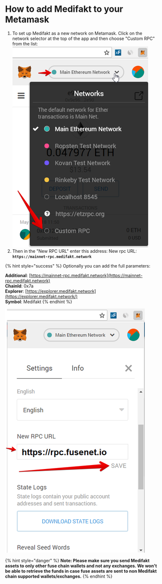 # How to add Medifakt to your Metamask

1. To set up Medifakt as a new network on Metamask. Click on the network selector at the top of the app and then choose "Custom RPC" from the list:   ![](../../.gitbook/assets/etz1%20%281%29.png)  
2. Then in the "New RPC URL" enter this address: New rpc URL: **`https://mainnet-rpc.medifakt.network`**

{% hint style="success" %}
Optionally you can add the full parameters:

**Additional**: [https://mainnet-rpc.medifakt.network](https://mainnet-rpc.medifakt.network)  
**ChainId**: 0x7a  
**Explorer**: [https://explorer.medifakt.network](https://explorer.medifakt.network/)  
**Symbol**: Medifakt
{% endhint %}

![](../../.gitbook/assets/ez2.png)  


{% hint style="danger" %}
**Note: Please make sure you send Medifakt assets to only other fuse chain wallets and not any exchanges. We won't be able to retrieve the funds in case fuse assets are sent to non Medifakt chain supported wallets/exchanges.**
{% endhint %}

  


